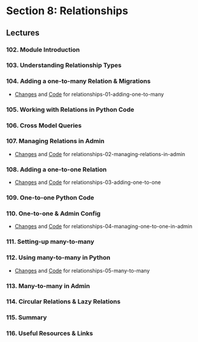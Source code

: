 # Section 8: Relationships

## Lectures

### 102. Module Introduction

### 103. Understanding Relationship Types

### 104. Adding a one-to-many Relation & Migrations

- [Changes](https://github.com/adibaba/django-practical-guide-course-code/compare/161c20d..e99a3ca) and
  [Code](https://github.com/adibaba/django-practical-guide-course-code/tree/relationships-01-adding-one-to-many)
  for relationships-01-adding-one-to-many

### 105. Working with Relations in Python Code

### 106. Cross Model Queries

### 107. Managing Relations in Admin

- [Changes](https://github.com/adibaba/django-practical-guide-course-code/compare/e99a3ca..c48da88) and
  [Code](https://github.com/adibaba/django-practical-guide-course-code/tree/relationships-02-managing-relations-in-admin)
  for relationships-02-managing-relations-in-admin

### 108. Adding a one-to-one Relation

- [Changes](https://github.com/adibaba/django-practical-guide-course-code/compare/c48da88..2d4332c) and
  [Code](https://github.com/adibaba/django-practical-guide-course-code/tree/relationships-03-adding-one-to-one)
  for relationships-03-adding-one-to-one

### 109. One-to-one Python Code

### 110. One-to-one & Admin Config

- [Changes](https://github.com/adibaba/django-practical-guide-course-code/compare/2d4332c..4db79c4) and
  [Code](https://github.com/adibaba/django-practical-guide-course-code/tree/relationships-04-managing-one-to-one-in-admin)
  for relationships-04-managing-one-to-one-in-admin

### 111. Setting-up many-to-many

### 112. Using many-to-many in Python

- [Changes](https://github.com/adibaba/django-practical-guide-course-code/compare/4db79c4..466868f) and
  [Code](https://github.com/adibaba/django-practical-guide-course-code/tree/relationships-05-many-to-many)
  for relationships-05-many-to-many

### 113. Many-to-many in Admin

### 114. Circular Relations & Lazy Relations

### 115. Summary

### 116. Useful Resources & Links


